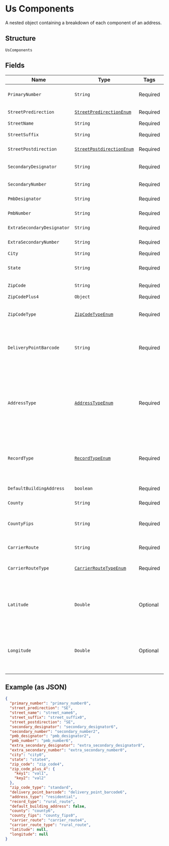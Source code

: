 
# Us Components

A nested object containing a breakdown of each component of an address.

## Structure

`UsComponents`

## Fields

| Name | Type | Tags | Description | Getter | Setter |
|  --- | --- | --- | --- | --- | --- |
| `PrimaryNumber` | `String` | Required | The numeric or alphanumeric part of an address preceding the street name. Often the house, building, or PO Box number. | String getPrimaryNumber() | setPrimaryNumber(String primaryNumber) |
| `StreetPredirection` | [`StreetPredirectionEnum`](/doc/models/street-predirection-enum.md) | Required | Geographic direction preceding a street name (`N`, `S`, `E`, `W`, `NE`, `SW`, `SE`, `NW`). | StreetPredirectionEnum getStreetPredirection() | setStreetPredirection(StreetPredirectionEnum streetPredirection) |
| `StreetName` | `String` | Required | The name of the street. | String getStreetName() | setStreetName(String streetName) |
| `StreetSuffix` | `String` | Required | The standard USPS abbreviation for the street suffix (`ST`, `AVE`, `BLVD`, etc). | String getStreetSuffix() | setStreetSuffix(String streetSuffix) |
| `StreetPostdirection` | [`StreetPostdirectionEnum`](/doc/models/street-postdirection-enum.md) | Required | Geographic direction following a street name (`N`, `S`, `E`, `W`, `NE`, `SW`, `SE`, `NW`). | StreetPostdirectionEnum getStreetPostdirection() | setStreetPostdirection(StreetPostdirectionEnum streetPostdirection) |
| `SecondaryDesignator` | `String` | Required | The standard USPS abbreviation describing the `components[secondary_number]` (`STE`, `APT`, `BLDG`, etc). | String getSecondaryDesignator() | setSecondaryDesignator(String secondaryDesignator) |
| `SecondaryNumber` | `String` | Required | Number of the apartment/unit/etc. | String getSecondaryNumber() | setSecondaryNumber(String secondaryNumber) |
| `PmbDesignator` | `String` | Required | Designator of a [CMRA-authorized](https://en.wikipedia.org/wiki/Commercial_mail_receiving_agency) private mailbox. | String getPmbDesignator() | setPmbDesignator(String pmbDesignator) |
| `PmbNumber` | `String` | Required | Number of a [CMRA-authorized](https://en.wikipedia.org/wiki/Commercial_mail_receiving_agency) private mailbox. | String getPmbNumber() | setPmbNumber(String pmbNumber) |
| `ExtraSecondaryDesignator` | `String` | Required | An extra (often unnecessary) secondary designator provided with the input address. | String getExtraSecondaryDesignator() | setExtraSecondaryDesignator(String extraSecondaryDesignator) |
| `ExtraSecondaryNumber` | `String` | Required | An extra (often unnecessary) secondary number provided with the input address. | String getExtraSecondaryNumber() | setExtraSecondaryNumber(String extraSecondaryNumber) |
| `City` | `String` | Required | **Constraints**: *Maximum Length*: `200` | String getCity() | setCity(String city) |
| `State` | `String` | Required | The [ISO 3166-2](https://en.wikipedia.org/wiki/ISO_3166-2) two letter code for the state.<br>**Constraints**: *Maximum Length*: `2` | String getState() | setState(String state) |
| `ZipCode` | `String` | Required | The 5-digit ZIP code<br>**Constraints**: *Pattern*: `^\d{5}$` | String getZipCode() | setZipCode(String zipCode) |
| `ZipCodePlus4` | `Object` | Required | - | Object getZipCodePlus4() | setZipCodePlus4(Object zipCodePlus4) |
| `ZipCodeType` | [`ZipCodeTypeEnum`](/doc/models/zip-code-type-enum.md) | Required | A description of the ZIP code type. For more detailed information about<br>each ZIP code type, see [US Verification Details](#tag/US-Verification-Types). | ZipCodeTypeEnum getZipCodeType() | setZipCodeType(ZipCodeTypeEnum zipCodeType) |
| `DeliveryPointBarcode` | `String` | Required | A 12-digit identifier that uniquely identifies a delivery point (location where mail can be sent and received). It consists of the 5-digit ZIP code (`zip_code`), 4-digit ZIP+4 add-on (`zip_code_plus_4`), 2-digit delivery point, and 1-digit delivery point check digit. | String getDeliveryPointBarcode() | setDeliveryPointBarcode(String deliveryPointBarcode) |
| `AddressType` | [`AddressTypeEnum`](/doc/models/address-type-enum.md) | Required | Uses USPS's [Residential Delivery Indicator<br>(RDI)](https://www.usps.com/nationalpremieraccounts/rdi.htm) to identify<br>whether an address is classified as residential or<br>business. Possible values are:<br><br>* `residential` –– The address is residential or a PO Box.<br>* `commercial` –– The address is commercial.<br>* `''` –– Not enough information provided to be determined. | AddressTypeEnum getAddressType() | setAddressType(AddressTypeEnum addressType) |
| `RecordType` | [`RecordTypeEnum`](/doc/models/record-type-enum.md) | Required | A description of the type of address. Populated if a DPV match is made (`deliverability_analysis[dpv_confirmation]`<br>is `Y`, `S`, or `D`). For more detailed information about each record type, see<br>[US Verification Details](#tag/US-Verification-Types). | RecordTypeEnum getRecordType() | setRecordType(RecordTypeEnum recordType) |
| `DefaultBuildingAddress` | `boolean` | Required | Designates whether or not the address is the default address for a building containing multiple delivery points. | boolean getDefaultBuildingAddress() | setDefaultBuildingAddress(boolean defaultBuildingAddress) |
| `County` | `String` | Required | County name of the address city. | String getCounty() | setCounty(String county) |
| `CountyFips` | `String` | Required | A 5-digit [FIPS county code](https://en.wikipedia.org/wiki/FIPS_county_code) which uniquely identifies `components[county]`. It consists of a 2-digit state code and a 3-digit county code.<br>**Constraints**: *Pattern*: `\d{5}` | String getCountyFips() | setCountyFips(String countyFips) |
| `CarrierRoute` | `String` | Required | A 4-character code assigned to a mail delivery route within a ZIP code. | String getCarrierRoute() | setCarrierRoute(String carrierRoute) |
| `CarrierRouteType` | [`CarrierRouteTypeEnum`](/doc/models/carrier-route-type-enum.md) | Required | The type of `components[carrier_route]`. For more detailed information about<br>each carrier route type, see [US Verification Details](#tag/US-Verification-Types). | CarrierRouteTypeEnum getCarrierRouteType() | setCarrierRouteType(CarrierRouteTypeEnum carrierRouteType) |
| `Latitude` | `Double` | Optional | A positive or negative decimal indicating the geographic latitude of the address, specifying the north-to-south position of a location. This should be used with `longitude` to pinpoint locations on a map. Will not be returned for undeliverable addresses or military addresses (state is `AA`, `AE`, or `AP`). | Double getLatitude() | setLatitude(Double latitude) |
| `Longitude` | `Double` | Optional | A positive or negative decimal indicating the geographic longitude of the address, specifying the north-to-south position of a location. This should be used with `latitude` to pinpoint locations on a map. Will not be returned for undeliverable addresses or military addresses (state is `AA`, `AE`, or `AP`). | Double getLongitude() | setLongitude(Double longitude) |

## Example (as JSON)

```json
{
  "primary_number": "primary_number0",
  "street_predirection": "SE",
  "street_name": "street_name6",
  "street_suffix": "street_suffix0",
  "street_postdirection": "SE",
  "secondary_designator": "secondary_designator6",
  "secondary_number": "secondary_number2",
  "pmb_designator": "pmb_designator2",
  "pmb_number": "pmb_number6",
  "extra_secondary_designator": "extra_secondary_designator8",
  "extra_secondary_number": "extra_secondary_number0",
  "city": "city0",
  "state": "state4",
  "zip_code": "zip_code4",
  "zip_code_plus_4": {
    "key1": "val1",
    "key2": "val2"
  },
  "zip_code_type": "standard",
  "delivery_point_barcode": "delivery_point_barcode6",
  "address_type": "residential",
  "record_type": "rural_route",
  "default_building_address": false,
  "county": "county6",
  "county_fips": "county_fips0",
  "carrier_route": "carrier_route4",
  "carrier_route_type": "rural_route",
  "latitude": null,
  "longitude": null
}
```

